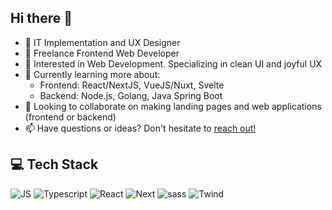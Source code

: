 ## Hi there 👋

- 💼 IT Implementation and UX Designer
- 🔧 Freelance Frontend Web Developer
- 🔭 Interested in Web Development. Specializing in clean UI and joyful UX
- 🌱 Currently learning more about:
  - Frontend: React/NextJS, VueJS/Nuxt, Svelte
  - Backend: Node.js, Golang, Java Spring Boot
- 👯 Looking to collaborate on making landing pages and web applications (frontend or backend)
- 📫 Have questions or ideas? Don't hesitate to [reach out!](mailto:alifanandityoarifin@gmail.com)

## 💻 Tech Stack
![JS](https://img.shields.io/badge/JavaScript-323330?style=for-the-badge&logo=javascript&logoColor=F7DF1E)
![Typescript](https://img.shields.io/badge/TypeScript-007ACC?style=for-the-badge&logo=typescript&logoColor=white)
![React](https://img.shields.io/badge/React-20232A?style=for-the-badge&logo=react&logoColor=61DAFB)
![Next](https://img.shields.io/badge/next.js-000000?style=for-the-badge&logo=nextdotjs&logoColor=white)
![sass](https://img.shields.io/badge/Sass-CC6699?style=for-the-badge&logo=sass&logoColor=white)
![Twind](https://img.shields.io/badge/Tailwind_CSS-38B2AC?style=for-the-badge&logo=tailwind-css&logoColor=white)
